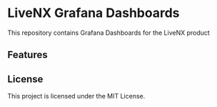 # LiveNX Grafana Dashboards


This repository contains Grafana Dashboards for the LiveNX product

## Features


## License

This project is licensed under the MIT License.